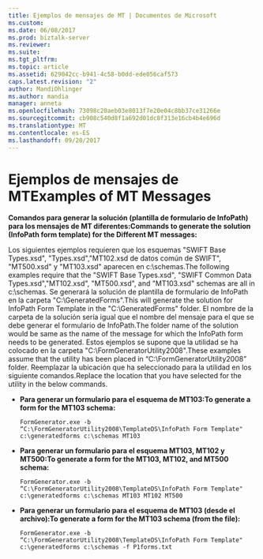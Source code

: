 ```yaml
---
title: Ejemplos de mensajes de MT | Documentos de Microsoft
ms.custom: 
ms.date: 06/08/2017
ms.prod: biztalk-server
ms.reviewer: 
ms.suite: 
ms.tgt_pltfrm: 
ms.topic: article
ms.assetid: 629042cc-b941-4c58-b0dd-ede056caf573
caps.latest.revision: "2"
author: MandiOhlinger
ms.author: mandia
manager: anneta
ms.openlocfilehash: 73098c20aeb03e8013f7e20e04c8bb37ce31266e
ms.sourcegitcommit: cb908c540d8f1a692d01dc8f313e16cb4b4e696d
ms.translationtype: MT
ms.contentlocale: es-ES
ms.lasthandoff: 09/20/2017
---
```

# <a name="examples-of-mt-messages"></a><span data-ttu-id="d1725-102">Ejemplos de mensajes de MT</span><span class="sxs-lookup"><span data-stu-id="d1725-102">Examples of MT Messages</span></span>
<span data-ttu-id="d1725-103">**Comandos para generar la solución (plantilla de formulario de InfoPath) para los mensajes de MT diferentes:**</span><span class="sxs-lookup"><span data-stu-id="d1725-103">**Commands to generate the solution (InfoPath form template) for the Different MT messages:**</span></span>  
  
 <span data-ttu-id="d1725-104">Los siguientes ejemplos requieren que los esquemas "SWIFT Base Types.xsd", "Types.xsd","MT102.xsd de datos común de SWIFT", "MT500.xsd" y "MT103.xsd" aparecen en c:\schemas.</span><span class="sxs-lookup"><span data-stu-id="d1725-104">The following examples require that the "SWIFT Base Types.xsd", "SWIFT Common Data Types.xsd","MT102.xsd", "MT500.xsd", and "MT103.xsd" schemas are all in c:\schemas.</span></span> <span data-ttu-id="d1725-105">Se generará la solución de plantilla de formulario de InfoPath en la carpeta "C:\GeneratedForms".</span><span class="sxs-lookup"><span data-stu-id="d1725-105">This will generate the solution for InfoPath Form Template in the "C:\GeneratedForms" folder.</span></span> <span data-ttu-id="d1725-106">El nombre de la carpeta de la solución sería igual que el nombre del mensaje para el que se debe generar el formulario de InfoPath.</span><span class="sxs-lookup"><span data-stu-id="d1725-106">The folder name of the solution would be same as the name of the message for which the InfoPath form needs to be generated.</span></span> <span data-ttu-id="d1725-107">Estos ejemplos se supone que la utilidad se ha colocado en la carpeta "C:\FormGeneratorUtility2008".</span><span class="sxs-lookup"><span data-stu-id="d1725-107">These examples assume that the utility has been placed in “C:\FormGeneratorUtility2008” folder.</span></span> <span data-ttu-id="d1725-108">Reemplazar la ubicación que ha seleccionado para la utilidad en los siguiente comandos.</span><span class="sxs-lookup"><span data-stu-id="d1725-108">Replace the location that you have selected for the utility in the below commands.</span></span>  
  
-   <span data-ttu-id="d1725-109">**Para generar un formulario para el esquema de MT103:**</span><span class="sxs-lookup"><span data-stu-id="d1725-109">**To generate a form for the MT103 schema:**</span></span>  
  
     `FormGenerator.exe -b “C:\FormGeneratorUtility2008\TemplateDS\InfoPath Form Template" c:\generatedforms c:\schemas MT103`  
  
-   <span data-ttu-id="d1725-110">**Para generar un formulario para el esquema MT103, MT102 y MT500:**</span><span class="sxs-lookup"><span data-stu-id="d1725-110">**To generate a form for the MT103, MT102, and MT500 schema:**</span></span>  
  
     `FormGenerator.exe -b “C:\FormGeneratorUtility2008\TemplateDS\InfoPath Form Template" c:\generatedforms c:\schemas MT103 MT102 MT500`  
  
-   <span data-ttu-id="d1725-111">**Para generar un formulario para el esquema de MT103 (desde el archivo):**</span><span class="sxs-lookup"><span data-stu-id="d1725-111">**To generate a form for the MT103 schema (from the file):**</span></span>  
  
     `FormGenerator.exe -b “C:\FormGeneratorUtility2008\TemplateDS\InfoPath Form Template" c:\generatedforms c:\schemas -f P1forms.txt`